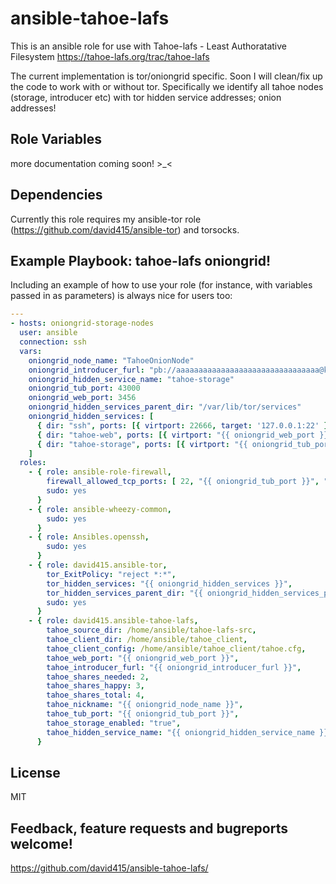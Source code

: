 ansible-tahoe-lafs
==================

This is an ansible role for use with Tahoe-lafs - Least Authoratative Filesystem
https://tahoe-lafs.org/trac/tahoe-lafs

The current implementation is tor/oniongrid specific.
Soon I will clean/fix up the code to work with or without tor.
Specifically we identify all tahoe nodes (storage,
introducer etc) with tor hidden service addresses; onion addresses!


Role Variables
--------------

more documentation coming soon! >_<


Dependencies
------------

Currently this role requires my ansible-tor role (https://github.com/david415/ansible-tor) and torsocks.


Example Playbook: tahoe-lafs oniongrid!
---------------------------------------

Including an example of how to use your role (for instance, with variables passed in as parameters) is always nice for users too:


```yml
---
- hosts: oniongrid-storage-nodes
  user: ansible
  connection: ssh
  vars:
    oniongrid_node_name: "TahoeOnionNode"
    oniongrid_introducer_furl: "pb://aaaaaaaaaaaaaaaaaaaaaaaaaaaaaaaa@kkkkkkkkkkkkkkkk.onion:9966/introducer"
    oniongrid_hidden_service_name: "tahoe-storage"
    oniongrid_tub_port: 43000
    oniongrid_web_port: 3456
    oniongrid_hidden_services_parent_dir: "/var/lib/tor/services"
    oniongrid_hidden_services: [
      { dir: "ssh", ports: [{ virtport: 22666, target: '127.0.0.1:22' }] },
      { dir: "tahoe-web", ports: [{ virtport: "{{ oniongrid_web_port }}", target: "127.0.0.1:{{ oniongrid_web_port }}" }] },
      { dir: "tahoe-storage", ports: [{ virtport: "{{ oniongrid_tub_port }}", target: "127.0.0.1:{{ oniongrid_tub_port }}" }] },
    ]
  roles:
    - { role: ansible-role-firewall,
        firewall_allowed_tcp_ports: [ 22, "{{ oniongrid_tub_port }}", "{{ oniongrid_web_port }}" ],
        sudo: yes
      }
    - { role: ansible-wheezy-common,
        sudo: yes
      }
    - { role: Ansibles.openssh,
        sudo: yes
      }
    - { role: david415.ansible-tor,
        tor_ExitPolicy: "reject *:*",
        tor_hidden_services: "{{ oniongrid_hidden_services }}",
        tor_hidden_services_parent_dir: "{{ oniongrid_hidden_services_parent_dir }}",
        sudo: yes
      }
    - { role: david415.ansible-tahoe-lafs,
        tahoe_source_dir: /home/ansible/tahoe-lafs-src,
        tahoe_client_dir: /home/ansible/tahoe_client,
        tahoe_client_config: /home/ansible/tahoe_client/tahoe.cfg,
        tahoe_web_port: "{{ oniongrid_web_port }}",
        tahoe_introducer_furl: "{{ oniongrid_introducer_furl }}",
        tahoe_shares_needed: 2,
        tahoe_shares_happy: 3,
        tahoe_shares_total: 4,
        tahoe_nickname: "{{ oniongrid_node_name }}",
        tahoe_tub_port: "{{ oniongrid_tub_port }}",
        tahoe_storage_enabled: "true",
        tahoe_hidden_service_name: "{{ oniongrid_hidden_service_name }}"
      }
```


License
-------

MIT



Feedback, feature requests and bugreports welcome!
--------------------------------------------------

https://github.com/david415/ansible-tahoe-lafs/


